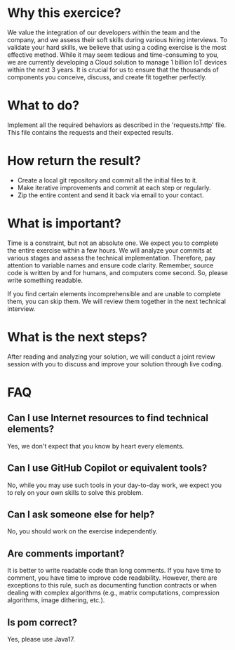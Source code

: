 # Why this exercice?
We value the integration of our developers within the team and the company, and we assess their soft skills during various hiring interviews. To validate your hard skills, we believe that using a coding exercise is the most effective method. While it may seem tedious and time-consuming to you, we are currently developing a Cloud solution to manage 1 billion IoT devices within the next 3 years. It is crucial for us to ensure that the thousands of components you conceive, discuss, and create fit together perfectly.

# What to do?
Implement all the required behaviors as described in the 'requests.http' file. This file contains the requests and their expected results.

# How return the result?
* Create a local git repository and commit all the initial files to it.
* Make iterative improvements and commit at each step or regularly.
* Zip the entire content and send it back via email to your contact.

# What is important?
Time is a constraint, but not an absolute one. We expect you to complete the entire exercise within a few hours. We will analyze your commits at various stages and assess the technical implementation. Therefore, pay attention to variable names and ensure code clarity. Remember, source code is written by and for humans, and computers come second. So, please write something readable.

If you find certain elements incomprehensible and are unable to complete them, you can skip them. We will review them together in the next technical interview.

# What is the next steps?
After reading and analyzing your solution, we will conduct a joint review session with you to discuss and improve your solution through live coding.

# FAQ
## Can I use Internet resources to find technical elements?
Yes, we don't expect that you know by heart every elements. 

## Can I use GitHub Copilot or equivalent tools?
No, while you may use such tools in your day-to-day work, we expect you to rely on your own skills to solve this problem.

## Can I ask someone else for help?
No, you should work on the exercise independently.

## Are comments important?
It is better to write readable code than long comments. If you have time to comment, you have time to improve code readability. However, there are exceptions to this rule, such as documenting function contracts or when dealing with complex algorithms (e.g., matrix computations, compression algorithms, image dithering, etc.).

## Is pom correct?
Yes, please use Java17. 
